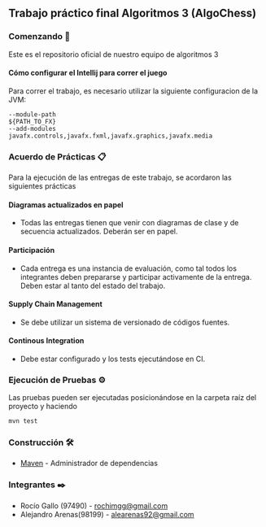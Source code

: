 ## Trabajo práctico final Algoritmos 3 (AlgoChess) 
### Comenzando 🚀
Este es el repositorio oficial de nuestro equipo de algoritmos 3
#### Cómo configurar el Intellij para correr el juego
Para correr el trabajo, es necesario utilizar la siguiente configuracion de la JVM:

```
--module-path
${PATH_TO_FX}
--add-modules
javafx.controls,javafx.fxml,javafx.graphics,javafx.media
```

### Acuerdo de Prácticas 📋
Para la ejecución de las entregas de este trabajo, se acordaron las siguientes prácticas
#### Diagramas actualizados en papel
- Todas las entregas tienen que venir con diagramas de clase y de secuencia actualizados. Deberán ser en papel.
#### Participación 
- Cada entrega es una instancia de evaluación, como tal todos los integrantes deben prepararse y participar activamente de la entrega. Deben estar al tanto del estado del trabajo.
#### Supply Chain Management
- Se debe utilizar un sistema de versionado de códigos fuentes.
#### Continous Integration 
- Debe estar configurado y los tests ejecutándose en CI. 
### Ejecución de Pruebas ⚙️
Las pruebas pueden ser ejecutadas posicionándose en la carpeta raíz del proyecto y haciendo 
   ```bash
mvn test
```
### Construcción 🛠️
* [Maven](https://maven.apache.org/) - Administrador de dependencias
### Integrantes ✒️
- Rocío Gallo (97490) - rochimgg@gmail.com
- Alejandro Arenas(98199) - alearenas92@gmail.com  
